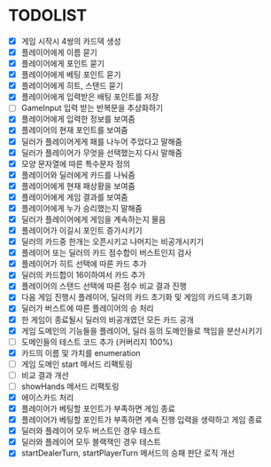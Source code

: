 # TODOLIST
- [x] 게임 시작시 4쌍의 카드덱 생성
- [x] 플레이어에게 이름 묻기
- [x] 플레이어에게 포인트 묻기
- [x] 플레이어에게 베팅 포인트 묻기
- [x] 플레이어에게 히트, 스탠드 묻기
- [x] 플레이어에게 입력받은 배팅 포인트를 저장
- [ ] GameInput 입력 받는 반복문을 추상화하기
- [x] 플레이어에게 입력한 정보를 보여줌 
- [x] 플레이어의 현재 포인트를 보여줌
- [x] 딜러가 플레이어게게 패를 나누어 주었다고 말해줌
- [x] 딜러가 플레이어가 무엇을 선택했는지 다시 말해줌
- [x] 모양 문자열에 따른 특수문자 정의
- [x] 플레이어와 딜러에게 카드를 나눠줌
- [x] 플레이어에게 현재 패상황을 보여줌
- [x] 플레이어에게 게임 결과를 보여줌
- [x] 플레이어에게 누가 승리했는지 말해줌
- [x] 딜러가 플레이어에게 게임을 계속하는지 물음
- [x] 플레이어가 이길시 포인트 증가시키기
- [x] 딜러의 카드중 한개는 오픈시키고 나머지는 비공개시키기
- [x] 플레이어 또는 딜러의 카드 점수합이 버스트인지 검사
- [x] 플레이어가 히트 선택에 따른 카드 추가
- [x] 딜러의 카드합이 16이하여서 카드 추가
- [x] 플레이어의 스탠드 선택에 따른 점수 비교 결과 진행
- [x] 다음 게임 진행시 플레이어, 딜러의 카드 초기화 및 게임의 카드덱 초기화
- [x] 딜러가 버스트에 따른 플레이어의 승 처리
- [x] 한 게임이 종료될시 딜러의 비공개였던 모든 카드 공개
- [x] 게임 도메인의 기능들을 플레이어, 딜러 등의 도메인들로 책임을 분산시키기
- [ ] 도메인들의 테스트 코드 추가 (커버리지 100%)
- [x] 카드의 이름 및 가치를 enumeration
- [ ] 게임 도메인 start 메서드 리팩토링
- [ ] 비교 결과 개선
- [ ] showHands 메서드 리팩토링
- [x] 에이스카드 처리
- [x] 플레이어가 베팅할 포인트가 부족하면 게임 종료
- [x] 플레이어가 베팅할 포인트가 부족하면 계속 진행 입력을 생략하고 게임 종료
- [x] 딜러와 플레이어 모두 버스트인 경우 테스트
- [x] 딜러와 플레이어 모두 블랙잭인 경우 테스트
- [x] startDealerTurn, startPlayerTurn 메서드의 승패 판단 로직 개선